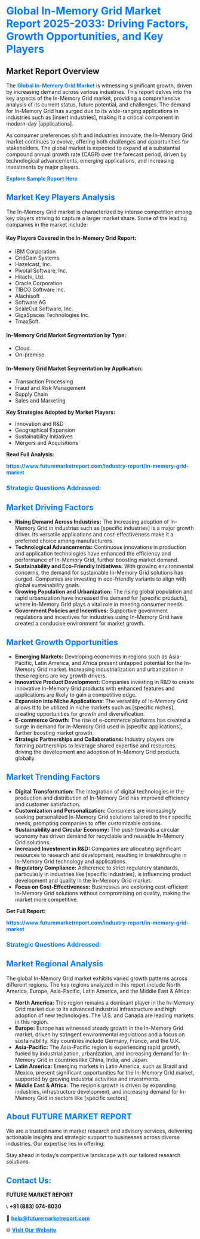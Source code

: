 <h1 style="color: #007BFF;">Global In-Memory Grid Market Report 2025-2033: Driving Factors, Growth Opportunities, and Key Players</h1>

<section id="overview">
<h2>Market Report Overview</h2>
<p>The <a href="https://www.futuremarketreport.com/industry-report/in-memory-grid-market" style="color: #007BFF; text-decoration: none;"><strong>Global In-Memory Grid Market</strong></a> is witnessing significant growth, driven by increasing demand across various industries. This report delves into the key aspects of the In-Memory Grid market, providing a comprehensive analysis of its current status, future potential, and challenges. The demand for In-Memory Grid has surged due to its wide-ranging applications in industries such as [insert industries], making it a critical component in modern-day [applications].</p>
<p>As consumer preferences shift and industries innovate, the In-Memory Grid market continues to evolve, offering both challenges and opportunities for stakeholders. The global market is expected to expand at a substantial compound annual growth rate (CAGR) over the forecast period, driven by technological advancements, emerging applications, and increasing investments by major players.</p>
</section>

<section id="overview">
<p><a href="https://www.futuremarketreport.com/request-sample/reportId=115745" style="color: #007BFF; text-decoration: none;"><strong>Explore Sample Report Here</strong></a></p>
</section>

<section id="key-players">
<h2 style="color: #007BFF;">Market Key Players Analysis</h2>
<p>The In-Memory Grid market is characterized by intense competition among key players striving to capture a larger market share. Some of the leading companies in the market include:</p>
<h4>Key Players Covered in the In-Memory Grid Report:</h4>
<ul><li>IBM Corporation</li><li>GridGain Systems</li><li>Hazelcast, Inc.</li><li>Pivotal Software, Inc.</li><li>Hitachi, Ltd.</li><li>Oracle Corporation</li><li>TIBCO Software Inc.</li><li>Alachisoft</li><li>Software AG</li><li>ScaleOut Software, Inc.</li><li>GigaSpaces Technologies Inc.</li><li>TmaxSoft.</li></ul>
<h4>In-Memory Grid Market Segmentation by Type:</h4>
<ul><li>Cloud</li><li>On-premise</li></ul>

<h4>In-Memory Grid Market Segmentation by Application:</h4>
<ul><li>Transaction Processing</li><li>Fraud and Risk Management</li><li>Supply Chain</li><li>Sales and Marketing</li></ul>
<p><strong>Key Strategies Adopted by Market Players:</strong></p>
<ul>
<li>Innovation and R&D</li>
<li>Geographical Expansion</li>
<li>Sustainability Initiatives</li>
<li>Mergers and Acquisitions</li>
</ul>
</section>

<section>
<p><strong>Read Full Analysis: </strong></p><a href="https://www.futuremarketreport.com/industry-report/in-memory-grid-market" style="color: #007BFF; text-decoration: none;"><strong>https://www.futuremarketreport.com/industry-report/in-memory-grid-market</strong></a>
<h3 style="color: #007BFF;">Strategic Questions Addressed:</h3>
</section>

<section id="driving-factors">
<h2 style="color: #007BFF;">Market Driving Factors</h2>
<ul>
<li><strong>Rising Demand Across Industries:</strong> The increasing adoption of In-Memory Grid in industries such as [specific industries] is a major growth driver. Its versatile applications and cost-effectiveness make it a preferred choice among manufacturers.</li>
<li><strong>Technological Advancements:</strong> Continuous innovations in production and application technologies have enhanced the efficiency and performance of In-Memory Grid, further boosting market demand.</li>
<li><strong>Sustainability and Eco-Friendly Initiatives:</strong> With growing environmental concerns, the demand for sustainable In-Memory Grid solutions has surged. Companies are investing in eco-friendly variants to align with global sustainability goals.</li>
<li><strong>Growing Population and Urbanization:</strong> The rising global population and rapid urbanization have increased the demand for [specific products], where In-Memory Grid plays a vital role in meeting consumer needs.</li>
<li><strong>Government Policies and Incentives:</strong> Supportive government regulations and incentives for industries using In-Memory Grid have created a conducive environment for market growth.</li>
</ul>
</section>

<section id="growth-opportunities">
<h2 style="color: #007BFF;">Market Growth Opportunities</h2>
<ul>
<li><strong>Emerging Markets:</strong> Developing economies in regions such as Asia-Pacific, Latin America, and Africa present untapped potential for the In-Memory Grid market. Increasing industrialization and urbanization in these regions are key growth drivers.</li>
<li><strong>Innovative Product Development:</strong> Companies investing in R&D to create innovative In-Memory Grid products with enhanced features and applications are likely to gain a competitive edge.</li>
<li><strong>Expansion into Niche Applications:</strong> The versatility of In-Memory Grid allows it to be utilized in niche markets such as [specific niches], creating opportunities for growth and diversification.</li>
<li><strong>E-commerce Growth:</strong> The rise of e-commerce platforms has created a surge in demand for In-Memory Grid used in [specific applications], further boosting market growth.</li>
<li><strong>Strategic Partnerships and Collaborations:</strong> Industry players are forming partnerships to leverage shared expertise and resources, driving the development and adoption of In-Memory Grid products globally.</li>
</ul>
</section>

<section id="trending-factors">
<h2 style="color: #007BFF;">Market Trending Factors</h2>
<ul>
<li><strong>Digital Transformation:</strong> The integration of digital technologies in the production and distribution of In-Memory Grid has improved efficiency and customer satisfaction.</li>
<li><strong>Customization and Personalization:</strong> Consumers are increasingly seeking personalized In-Memory Grid solutions tailored to their specific needs, prompting companies to offer customizable options.</li>
<li><strong>Sustainability and Circular Economy:</strong> The push towards a circular economy has driven demand for recyclable and reusable In-Memory Grid solutions.</li>
<li><strong>Increased Investment in R&D:</strong> Companies are allocating significant resources to research and development, resulting in breakthroughs in In-Memory Grid technology and applications.</li>
<li><strong>Regulatory Compliance:</strong> Adherence to strict regulatory standards, particularly in industries like [specific industries], is influencing product development and quality in the In-Memory Grid market.</li>
<li><strong>Focus on Cost-Effectiveness:</strong> Businesses are exploring cost-efficient In-Memory Grid solutions without compromising on quality, making the market more competitive.</li>
</ul>
</section>

<section>
<p><strong>Get Full Report: </strong></p><a href="https://www.futuremarketreport.com/industry-report/in-memory-grid-market" style="color: #007BFF; text-decoration: none;"><strong>https://www.futuremarketreport.com/industry-report/in-memory-grid-market</strong></a>
<h3 style="color: #007BFF;">Strategic Questions Addressed:</h3>
</section>


<section id="regional-analysis">
<h2 style="color: #007BFF;">Market Regional Analysis</h2>
<p>The global In-Memory Grid market exhibits varied growth patterns across different regions. The key regions analyzed in this report include North America, Europe, Asia-Pacific, Latin America, and the Middle East & Africa:</p>
<ul>
<li><strong>North America:</strong> This region remains a dominant player in the In-Memory Grid market due to its advanced industrial infrastructure and high adoption of new technologies. The U.S. and Canada are leading markets in this region.</li>
<li><strong>Europe:</strong> Europe has witnessed steady growth in the In-Memory Grid market, driven by stringent environmental regulations and a focus on sustainability. Key countries include Germany, France, and the U.K.</li>
<li><strong>Asia-Pacific:</strong> The Asia-Pacific region is experiencing rapid growth, fueled by industrialization, urbanization, and increasing demand for In-Memory Grid in countries like China, India, and Japan.</li>
<li><strong>Latin America:</strong> Emerging markets in Latin America, such as Brazil and Mexico, present significant opportunities for the In-Memory Grid market, supported by growing industrial activities and investments.</li>
<li><strong>Middle East & Africa:</strong> The region’s growth is driven by expanding industries, infrastructure development, and increasing demand for In-Memory Grid in sectors like [specific sectors].</li>
</ul>
</section>

<footer>
<h2 style="color: #007BFF;">About FUTURE MARKET REPORT</h2>
<p>We are a trusted name in market research and advisory services, delivering actionable insights and strategic support to businesses across diverse industries. Our expertise lies in offering:</p>

<p>Stay ahead in today’s competitive landscape with our tailored research solutions.</p>

<h2 style="color: #007BFF;">Contact Us:</h2>
<p><strong>FUTURE MARKET REPORT</strong></p>
<p>📞 <strong>+91 (883) 074-8030</strong></p>
<p>📧 <strong><a href="mailto:help@futuremarketreport.com" style="color: #007BFF;">help@futuremarketreport.com</a></strong></p>
<p>🌐 <strong><a href="https://www.futuremarketreport.com/" style="color: #007BFF;">Visit Our Website</a></strong></p>
</footer>